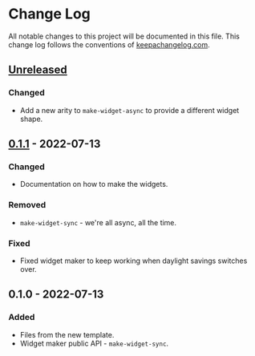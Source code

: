 # Change Log
All notable changes to this project will be documented in this file. This change log follows the conventions of [keepachangelog.com](http://keepachangelog.com/).

## [Unreleased]
### Changed
- Add a new arity to `make-widget-async` to provide a different widget shape.

## [0.1.1] - 2022-07-13
### Changed
- Documentation on how to make the widgets.

### Removed
- `make-widget-sync` - we're all async, all the time.

### Fixed
- Fixed widget maker to keep working when daylight savings switches over.

## 0.1.0 - 2022-07-13
### Added
- Files from the new template.
- Widget maker public API - `make-widget-sync`.

[Unreleased]: https://github.com/your-name/josh.benchmarking/compare/0.1.1...HEAD
[0.1.1]: https://github.com/your-name/josh.benchmarking/compare/0.1.0...0.1.1
